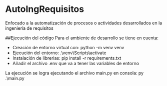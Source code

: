 # AutoIngRequisitos
Enfocado a la automatización de procesos o actividades desarrollados en la ingeniería de requisitos

##Ejecución del código
Para el ambiente de desarrollo se tiene en cuenta:
- Creación de entorno virtual con: python -m venv venv
- Ejecución del entorno: .\venv\Scripts\activate
- Instalación de librerias: pip install -r requirements.txt
- Añadir el archivo .env que va a tener las variables de entorno

La ejecución se logra ejecutando el archivo main.py en consola:
py .\main.py
